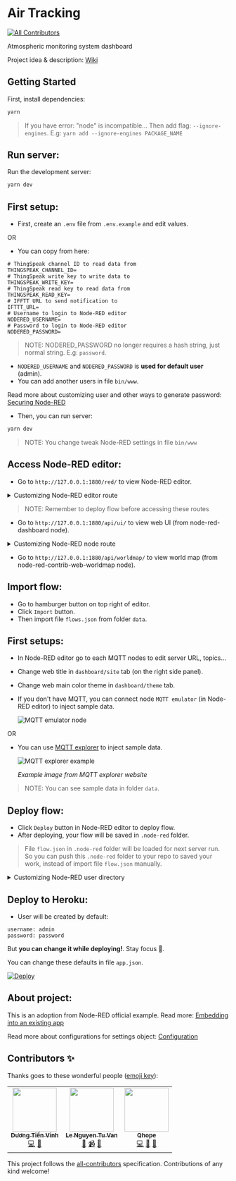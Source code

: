 # Air Tracking
<!-- ALL-CONTRIBUTORS-BADGE:START - Do not remove or modify this section -->
[![All Contributors](https://img.shields.io/badge/all_contributors-3-orange.svg?style=flat-square)](#contributors-)
<!-- ALL-CONTRIBUTORS-BADGE:END -->

Atmospheric monitoring system dashboard

Project idea & description: [Wiki](https://github.com/DuckyMomo20012/air-tracking/wiki)

## Getting Started

First, install dependencies:

```bash
yarn
```

> If you have error: "node" is incompatible... Then add flag:
> `--ignore-engines`. E.g: `yarn add --ignore-engines PACKAGE_NAME`

## Run server:

Run the development server:

```bash
yarn dev
```

## First setup:

- First, create an `.env` file from `.env.example` and edit values.

OR

- You can copy from here:

```text
# ThingSpeak channel ID to read data from
THINGSPEAK_CHANNEL_ID=
# ThingSpeak write key to write data to
THINGSPEAK_WRITE_KEY=
# ThingSpeak read key to read data from
THINGSPEAK_READ_KEY=
# IFFTT URL to send notification to
IFTTT_URL=
# Username to login to Node-RED editor
NODERED_USERNAME=
# Password to login to Node-RED editor
NODERED_PASSWORD=
```

> NOTE: NODERED_PASSWORD no longer requires a hash string, just normal string.
> E.g: `password`.

- `NODERED_USERNAME` and `NODERED_PASSWORD` is **used for default user** (admin).
- You can add another users in file `bin/www`.

Read more about customizing user and other ways to generate password: [Securing Node-RED](https://nodered.org/docs/user-guide/runtime/securing-node-red#editor--admin-api-security)

- Then, you can run server:
```bash
yarn dev
```

> NOTE: You change tweak Node-RED settings in file `bin/www`

## Access Node-RED editor:

- Go to `http://127.0.0.1:1880/red/` to view Node-RED editor.

<details>
<summary>Customizing Node-RED editor route</summary>

```javascript
// bin/www
const settings = {
  httpAdminRoot: '/editor',
  ...
};
```

</details>

> NOTE: Remember to deploy flow before accessing these routes

- Go to `http://127.0.0.1:1880/api/ui/` to view web UI (from
  node-red-dashboard node).

<details>
<summary>Customizing Node-RED node route</summary>

```javascript
// bin/www
const settings = {
  httpNodeRoot: '/',
  ...
};
```

</details>

- Go to `http://127.0.0.1:1880/api/worldmap/` to view world map (from
  node-red-contrib-web-worldmap node).

## Import flow:

- Go to hamburger button on top right of editor.
- Click `Import` button.
- Then import file `flows.json` from folder `data`.

## First setups:

- In Node-RED editor go to each MQTT nodes to edit server URL, topics...
- Change web title in `dashboard/site` tab (on the right side panel).
- Change web main color theme in `dashboard/theme` tab.
- If you don't have MQTT, you can connect node `MQTT emulator` (in Node-RED editor) to inject
  sample data.

  ![MQTT emulator node](https://user-images.githubusercontent.com/64480713/170508485-fbb7128b-c0d4-4ebf-97a5-1fbfb8151d4e.png)

OR
- You can use [MQTT explorer](http://mqtt-explorer.com/) to inject sample
  data.

  ![MQTT explorer example](https://user-images.githubusercontent.com/64480713/170509148-d8d65312-feff-488d-a076-c61dd0fb3b0b.png)

  *Example image from MQTT explorer website*

> NOTE: You can see sample data in folder `data`.


## Deploy flow:

- Click `Deploy` button in Node-RED editor to deploy flow.
- After deploying, your flow will be saved in `.node-red` folder.

> File `flow.json` in `.node-red` folder will be loaded for next server run. So
> you can push this `.node-red` folder to your repo to saved your work, instead
> of import file `flow.json` manually.

<details>
<summary>Customizing Node-RED user directory</summary>

```javascript
// bin/www
const settings = {
  userDir: './.node-red-store', // relative to root folder, default $HOME/.node-red
  ...
};
```

</details>

## Deploy to Heroku:

- User will be created by default:

```
username: admin
password: password
```

But **you can change it while deploying!**. Stay focus 👀.

You can change these defaults in file `app.json`.

[![Deploy](https://www.herokucdn.com/deploy/button.svg)](https://heroku.com/deploy)

## About project:

This is an adoption from Node-RED official example.
Read more: [Embedding into an existing app](https://nodered.org/docs/user-guide/runtime/embedding)

Read more about configurations for settings object: [Configuration](https://nodered.org/docs/user-guide/runtime/configuration)

## Contributors ✨

Thanks goes to these wonderful people ([emoji key](https://allcontributors.org/docs/en/emoji-key)):

<!-- ALL-CONTRIBUTORS-LIST:START - Do not remove or modify this section -->
<!-- prettier-ignore-start -->
<!-- markdownlint-disable -->
<table>
  <tr>
    <td align="center"><a href="https://github.com/DuckyMomo20012"><img src="https://avatars.githubusercontent.com/u/64480713?v=4?s=100" width="100px;" alt=""/><br /><sub><b>Dương Tiến Vinh</b></sub></a><br /><a href="https://github.com/DuckyMomo20012/air-tracking/commits?author=DuckyMomo20012" title="Code">💻</a> <a href="https://github.com/DuckyMomo20012/air-tracking/commits?author=DuckyMomo20012" title="Documentation">📖</a></td>
    <td align="center"><a href="https://www.instagram.com/tusva_16/"><img src="https://avatars.githubusercontent.com/u/70436051?v=4?s=100" width="100px;" alt=""/><br /><sub><b>Le Nguyen Tu Van</b></sub></a><br /><a href="#design-lntvan166" title="Design">🎨</a> <a href="#video-lntvan166" title="Videos">📹</a> <a href="https://github.com/DuckyMomo20012/air-tracking/commits?author=lntvan166" title="Documentation">📖</a></td>
    <td align="center"><a href="https://github.com/Qhope"><img src="https://avatars.githubusercontent.com/u/68414039?v=4?s=100" width="100px;" alt=""/><br /><sub><b>Qhope</b></sub></a><br /><a href="https://github.com/DuckyMomo20012/air-tracking/commits?author=Qhope" title="Code">💻</a> <a href="#design-Qhope" title="Design">🎨</a> <a href="https://github.com/DuckyMomo20012/air-tracking/commits?author=Qhope" title="Documentation">📖</a></td>
  </tr>
</table>

<!-- markdownlint-restore -->
<!-- prettier-ignore-end -->

<!-- ALL-CONTRIBUTORS-LIST:END -->

This project follows the [all-contributors](https://github.com/all-contributors/all-contributors) specification. Contributions of any kind welcome!